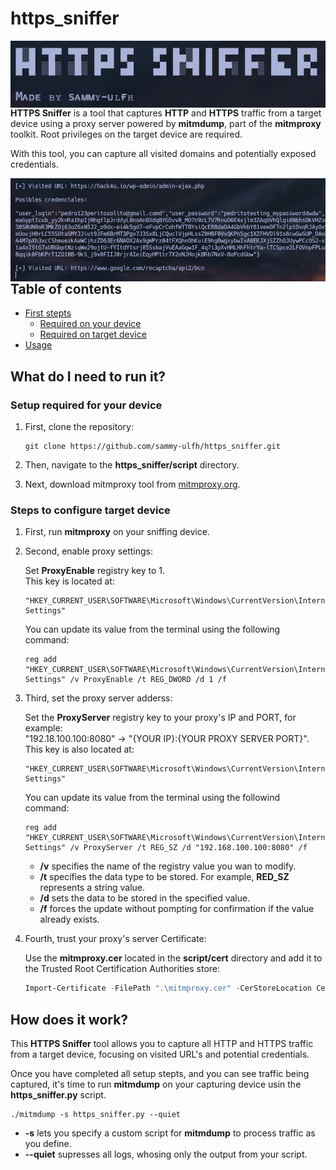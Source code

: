 # https_sniffer

<p align="center">
    <img width="700"
        src="images/001.png"
        alt="Main Banner"
        style="float: left; margin-right: 10px;">
</p>

**HTTPS Sniffer** is a tool that captures **HTTP** and **HTTPS** traffic from a target device using a proxy server powered by **mitmdump**, part of the **mitmproxy** toolkit. Root privileges on the target device are required.

With this tool, you can capture all visited domains and potentially exposed credentials.

<p align="center">
    <img width="700"
        src="images/002.png"
        alt="Tool excecution Example"
        style="float: left; margin-right: 10px;">
</p>

## Table of contents

- [First stepts](#what-do-i-need-to-run-it)
    - [Required on your device](#setup-required-for-your-device)
    - [Required on target device](#steps-to-configure-target-device)
- [Usage](#how-does-it-work?)

## What do I need to run it?

### Setup required for your device

1. First, clone the repository:

    ```git
    git clone https://github.com/sammy-ulfh/https_sniffer.git
    ```

2. Then, navigate to the **https_sniffer/script** directory.

3. Next, download mitmproxy tool from [mitmproxy.org](https://mitmproxy.org/).


### Steps to configure target device

1. First, run **mitmproxy** on your sniffing device.

2. Second, enable proxy settings:<br/>

    Set **ProxyEnable** registry key to 1.<br/>
    This key is located at:

    ```
    "HKEY_CURRENT_USER\SOFTWARE\Microsoft\Windows\CurrentVersion\Internet Settings"
    ```
    
    You can update its value from the terminal using the following command:

    ```CMD
    reg add "HKEY_CURRENT_USER\SOFTWARE\Microsoft\Windows\CurrentVersion\Internet Settings" /v ProxyEnable /t REG_DWORD /d 1 /f
    ```

3. Third, set the proxy server adderss:<br/>

    Set the **ProxyServer** registry key to your proxy's IP and PORT, for example:<br/>
    "192.18.100.100:8080" -> "{YOUR IP}:{YOUR PROXY SERVER PORT}".<br/>
    This key is also located at:<br/>

    ```
    "HKEY_CURRENT_USER\SOFTWARE\Microsoft\Windows\CurrentVersion\Internet Settings"
    ```

    You can update its value from the terminal using the followind command:

    ```CMD
    reg add "HKEY_CURRENT_USER\SOFTWARE\Microsoft\Windows\CurrentVersion\Internet Settings" /v ProxyServer /t REG_SZ /d "192.168.100.100:8080" /f
    ```

    - **/v** specifies the name of the registry value you wan to modify.
    - **/t** specifies the data type to be stored. For example, **RED_SZ** represents a string value.
    - **/d** sets the data to be stored in the specified value.
    - **/f** forces the update without pompting for confirmation if the value already exists.

4. Fourth, trust your proxy's server Certificate:<br/>

    Use the **mitmproxy.cer** located in the  **script/cert** directory and add it to the Trusted Root Certification Authorities store:<br/>

    ```POWERSHELL
    Import-Certificate -FilePath ".\mitmproxy.cer" -CerStoreLocation Cert:\LocalMachine\Root
    ```

## How does it work?

This **HTTPS Sniffer** tool allows you to capture all HTTP and HTTPS traffic from a target device, focusing on visited URL's and potential credentials.

Once you have completed all setup stepts, and you can see traffic being captured, it's time to run **mitmdump** on your capturing device usin the **https_sniffer.py** script.

```shell
./mitmdump -s https_sniffer.py --quiet
```

- **-s** lets you specify a custom script for **mitmdump** to process traffic as you define.
- **--quiet** supresses all logs, whosing only the output from your script.
